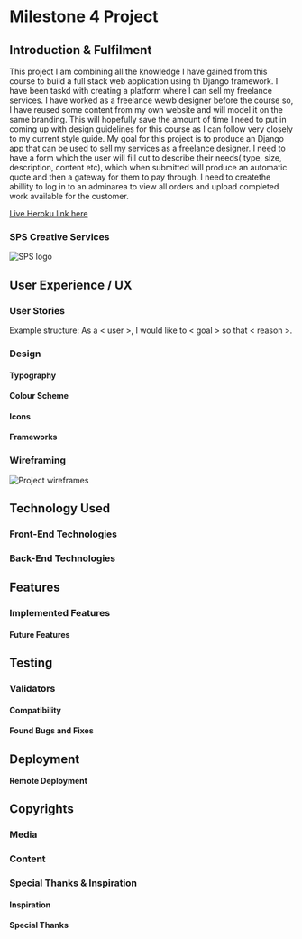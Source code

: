 # Milestone 4 Project

## Introduction &amp; Fulfilment
This project I am combining all the knowledge I have gained from this course to build a full stack web application using th Django framework. I have been taskd with creating a platform where I can sell my freelance services. I have worked as a freelance wewb designer before the course so, I have reused some content from my own website and will model it on the same branding. This will hopefully save the amount of time I need to put in coming up with design guidelines for this course as I can follow very closely to my current style guide. My goal for this project is to produce an Django app that can be used to sell my services as a freelance designer. I need to have a form which the user will fill out to describe their needs( type, size, description, content etc), which when submitted will produce an automatic quote and then a gateway for them to pay through. I need to createthe abillity to log in to an adminarea to view all orders and upload completed work available for the customer.


[Live Heroku link here](#/ "Live Heroku link here" )

### SPS Creative Services

![SPS logo](#)



## User Experience / UX


### User Stories

Example structure: As a < user >, I would like to < goal > so that < reason >.


### Design


#### Typography


#### Colour Scheme


#### Icons


#### Frameworks


### Wireframing

![Project wireframes](#)

## Technology Used


### Front-End Technologies


### Back-End Technologies


## Features

### Implemented Features


#### Future Features

## Testing

### Validators


#### Compatibility

#### Found Bugs and Fixes


## Deployment


**Remote Deployment**


## Copyrights

### Media


### Content


### Special Thanks & Inspiration

#### Inspiration

#### Special Thanks

